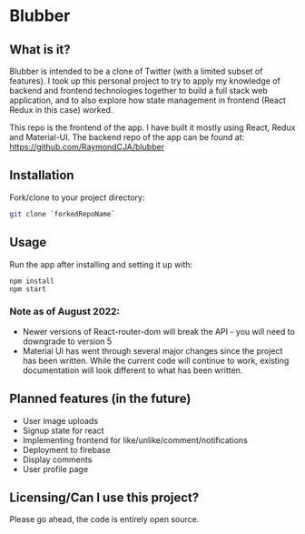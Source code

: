 # Blubber

## What is it?
Blubber is intended to be a clone of Twitter (with a limited subset of features). I took up this personal project to try to apply my knowledge of backend and frontend
technologies together to build a full stack web application, and to also explore how state management in frontend (React Redux in this case) worked.

This repo is the frontend of the app. I have built it mostly using React, Redux and Material-UI.
The backend repo of the app can be found at: https://github.com/RaymondCJA/blubber

## Installation

Fork/clone to your project directory:

```sh
git clone `forkedRepoName`
```


## Usage

Run the app after installing and setting it up with:

```
npm install
npm start
```

### Note as of August 2022: 
- Newer versions of React-router-dom will break the API - you will need to downgrade to version 5
- Material UI has went through several major changes since the project has been written. While
the current code will continue to work, existing documentation will look different to what has been written.

## Planned features (in the future)
- User image uploads
- Signup state for react
- Implementing frontend for like/unlike/comment/notifications
- Deployment to firebase
- Display comments
- User profile page


## Licensing/Can I use this project?
Please go ahead, the code is entirely open source.
